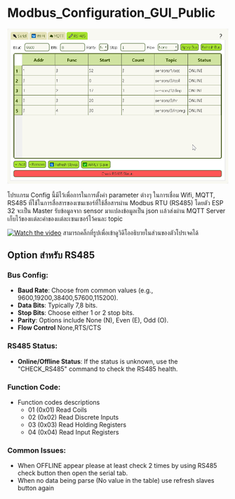 # Modbus_Configuration_GUI_Public

![alt text](pics/python_fW2RzAdUTl.png)

โปรเเกรม Config นี้มีไว้เพื่อการในการตั้งค่า parameter ต่างๆ ในการเชื่อม Wifi, MQTT, RS485 ที่ใช้ในการสื่อสารของเซนเซอร์ที่ใช้สื่อสารผ่าน Modbus RTU (RS485) โดยตัว ESP 32 จะเป็น Master รับข้อมูลจาก sensor มาเเปลงข้อมูลเป็น json เเล้วส่งผ่าน MQTT Server เก็บไว้ของเเต่ละค่าของเเต่ละเซนเซอร์ไว้คนละ topic

[![Watch the video](https://img.youtube.com/vi/XQNqNvUUR3k/maxresdefault.jpg)](https://youtu.be/XQNqNvUUR3k)
สามารถคลิ๊กที่รูปเพื่อเข้าดูวิดีโออธิบายในส่วนของตัวโปรเจคได้

## Option สําหรับ RS485

### Bus Config:

- **Baud Rate**: Choose from common values (e.g., 9600,19200,38400,57600,115200).
- **Data Bits**: Typically 7,8 bits.
- **Stop Bits**: Choose either 1 or 2 stop bits.
- **Parity**: Options include None (N), Even (E), Odd (O).
- **Flow Control** None,RTS/CTS

### RS485 Status:

- **Online/Offline Status**: If the status is unknown, use the "CHECK_RS485" command to check the RS485 health.

### Function Code:

- Function codes descriptions
    -   01 (0x01) Read Coils
    -   02 (0x02) Read Discrete Inputs
    -   03 (0x03) Read Holding Registers 
    -   04 (0x04) Read Input Registers  

### Common Issues:

- When OFFLINE appear please at least check 2 times by using RS485 check button then open the serial tab.
- When no data being parse (No value in the table) use refresh slaves button again

